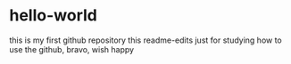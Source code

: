 # hello-world
this is my first github repository
this readme-edits just for studying how to use the github, bravo, wish happy
